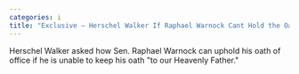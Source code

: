 ```yaml
---
categories: i
title: "Exclusive — Herschel Walker If Raphael Warnock Cant Hold the Oath that He Gave to Our Heavenly Father Do You Think Hes Going to Hold the Oath Hes Given to You"
---
```

Herschel Walker asked how Sen. Raphael Warnock can uphold his oath of office if he is unable to keep his oath "to our Heavenly Father."